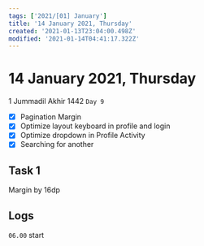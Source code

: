 ```yaml
---
tags: ['2021/[01] January']
title: '14 January 2021, Thursday'
created: '2021-01-13T23:04:00.498Z'
modified: '2021-01-14T04:41:17.322Z'
---
```


# 14 January 2021, Thursday
1 Jummadil Akhir 1442 `Day 9`

- [x] Pagination Margin 
- [x] Optimize layout keyboard in profile and login
- [x] Optimize dropdown in Profile Activity
- [x] Searching for another

## Task 1
Margin by 16dp


## Logs
`06.00` start
